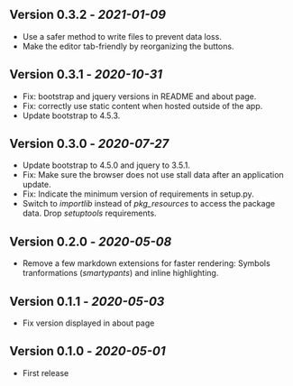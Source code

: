 ## Version 0.3.2 - _2021-01-09_

* Use a safer method to write files to prevent data loss.
* Make the editor tab-friendly by reorganizing the buttons.

## Version 0.3.1 - _2020-10-31_

* Fix: bootstrap and jquery versions in README and about page.
* Fix: correctly use static content when hosted outside of the app.
* Update bootstrap to 4.5.3.

## Version 0.3.0 - _2020-07-27_

* Update bootstrap to 4.5.0 and jquery to 3.5.1.
* Fix: Make sure the browser does not use stall data after an application
  update.
* Fix: Indicate the minimum version of requirements in setup.py.
* Switch to _importlib_ instead of _pkg_resources_ to access the package data.
  Drop _setuptools_ requirements.

## Version 0.2.0 - _2020-05-08_

* Remove a few markdown extensions for faster rendering: Symbols tranformations
  (_smartypants_) and inline highlighting.

## Version 0.1.1 - _2020-05-03_

* Fix version displayed in about page

## Version 0.1.0 - _2020-05-01_

* First release
